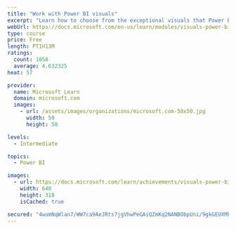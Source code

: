 ```yaml
---
title: "Work with Power BI visuals"
excerpt: "Learn how to choose from the exceptional visuals that Power BI makes available to you. Formatting visuals will direct the user’s attention to exactly where you want it, while helping to make the visual easier to read and interpret. You will also learn about how to use key performance indicators (KPIs)."
webUrl: https://docs.microsoft.com/en-us/learn/modules/visuals-power-bi/
type: course
price: Free
length: PT1H13M
ratings:
  count: 1058
  average: 4.632325
heat: 57

provider:
  name: Microsoft Learn
  domain: microsoft.com
  images:
    - url: /assets/images/organizations/microsoft.com-50x50.jpg
      width: 50
      height: 50

levels:
  - Intermediate

topics:
  - Power BI

images:
  - url: https://docs.microsoft.com/learn/achievements/visuals-power-bi-social.png
    width: 640
    height: 318
    isCached: true

secured: "4wumNqWlan7/WW7ca9AeJRts7jgVhwPeGAiQZmKq2NANBObpUni/9gkGEUXMkjmd9Xnygnhi4cOrSYmGST1HwvwIQz9UU0xPmQ+3heoiyLe8X1X8b43g3/XfEtndpiksQvHXrZfOWQnYDmaFquElHal3gv+XxOlf7+n2ltgDdvWi412Ih58VPOvQ+Y6lWET6zsj9jFoGBRCSSDtD3pOczHXIMjFqZdxAqPhEmg+pCpzaBxYV01xtLMHvNOkOXT8O09JCfs/0g3G7cxpltGw+ua3dkHeoy90hPkkbnq7TQ7bpUAUjfLqF3USejJN1aH4hJhz+LQukll+509KcBNqtmLgEMzDRA+LGy0pVEL7mo92OWKEmO/4g/errKfqwMeg3v4rjmAP/TvMNVXpNSw6GSUrFVGMOJ9OVuklg6/zhd1w=;hOCP4sfAVkO+vjkmDV7p9A=="
---
```


